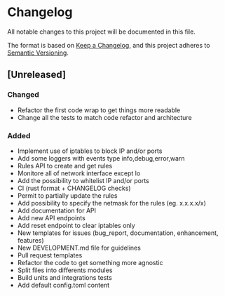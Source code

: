 # Changelog

All notable changes to this project will be documented in this file.

The format is based on [Keep a Changelog](https://keepachangelog.com/en/1.1.0/),
and this project adheres to [Semantic Versioning](https://semver.org/spec/v2.0.0.html).

## [Unreleased]

### Changed

- Refactor the first code wrap to get things more readable
- Change all the tests to match code refactor and architecture

### Added

- Implement use of iptables to block IP and/or ports
- Add some loggers with events type info,debug,error,warn
- Rules API to create and get rules
- Monitore all of network interface except lo
- Add the possibility to whitelist IP and/or ports
- CI (rust format + CHANGELOG checks)
- Permit to partially update the rules
- Add possibility to specify the netmask for the rules (eg. x.x.x.x/x)
- Add documentation for API
- Add new API endpoints
- Add reset endpoint to clear iptables only
- New templates for issues (bug\_report, documentation, enhancement, features)
- New DEVELOPMENT.md file for guidelines
- Pull request templates
- Refactor the code to get something more agnostic
- Split files into differents modules
- Build units and integrations tests
- Add default config.toml content 
